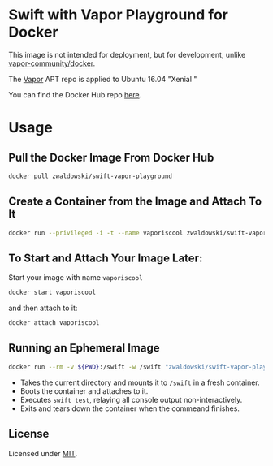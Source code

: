 # Swift with Vapor Playground for Docker

This image is not intended for deployment, but for development, unlike [vapor-community/docker](https://github.com/vapor-community/docker).

The [Vapor](https://docs.vapor.codes/2.0/getting-started/install-on-ubuntu/) APT repo is applied to Ubuntu 16.04 "Xenial "

You can find the Docker Hub repo [here](https://hub.docker.com/r/zwaldowski/swift-vapor-playground/).

# Usage

## Pull the Docker Image From Docker Hub

```bash
docker pull zwaldowski/swift-vapor-playground
```

## Create a Container from the Image and Attach To It

```bash
docker run --privileged -i -t --name vaporiscool zwaldowski/swift-vapor-playground:latest bash
```

## To Start and Attach Your Image Later:

Start your image with name `vaporiscool`

```bash
docker start vaporiscool
```

and then attach to it:

```bash
docker attach vaporiscool
```

## Running an Ephemeral Image

```bash
docker run --rm -v ${PWD}:/swift -w /swift "zwaldowski/swift-vapor-playground:latest" swift test
```

* Takes the current directory and mounts it to `/swift` in a fresh container.
* Boots the container and attaches to it.
* Executes `swift test`, relaying all console output non-interactively.
* Exits and tears down the container when the commeand finishes.

## License

Licensed under [MIT](LICENSE.md).
